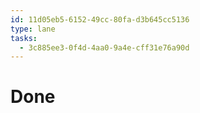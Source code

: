 ```yaml
---
id: 11d05eb5-6152-49cc-80fa-d3b645cc5136
type: lane
tasks:
  - 3c885ee3-0f4d-4aa0-9a4e-cff31e76a90d
---
```


# Done
